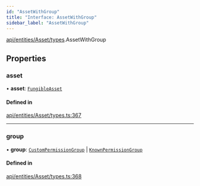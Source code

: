 ```yaml
---
id: "AssetWithGroup"
title: "Interface: AssetWithGroup"
sidebar_label: "AssetWithGroup"
---
```


[api/entities/Asset/types](../../../../../../modules/API/Entities/Asset/Types/Types.md).AssetWithGroup

## Properties

### asset

• **asset**: [`FungibleAsset`](../../../../../../classes/API/Entities/Asset/Fungible/FungibleAsset.md)

#### Defined in

[api/entities/Asset/types.ts:367](https://github.com/PolymeshAssociation/polymesh-sdk/blob/8a9158669/src/api/entities/Asset/types.ts#L367)

___

### group

• **group**: [`CustomPermissionGroup`](../../../../../../classes/API/Entities/CustomPermissionGroup/CustomPermissionGroup.md) \| [`KnownPermissionGroup`](../../../../../../classes/API/Entities/KnownPermissionGroup/KnownPermissionGroup.md)

#### Defined in

[api/entities/Asset/types.ts:368](https://github.com/PolymeshAssociation/polymesh-sdk/blob/8a9158669/src/api/entities/Asset/types.ts#L368)
